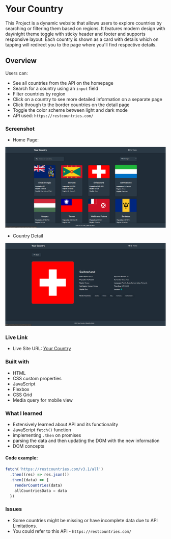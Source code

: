# Your Country
This Project is a dynamic website that allows users to explore countries by searching or filtering them based on regions. It features modern design with day/night theme toggle with sticky header and footer and supports responsive layout. Each country is shown as a card with details which on tapping will redirect you to the page where you'll find respective details.

## Overview

Users can:

- See all countries from the API on the homepage
- Search for a country using an `input` field
- Filter countries by region
- Click on a country to see more detailed information on a separate page
- Click through to the border countries on the detail page
- Toggle the color scheme between light and dark mode 
- API used: `https://restcountries.com/`

### Screenshot
- Home Page:
<p align="center">
    <img src="./images/image0.png" />
</p>

- Country Detail
<p align="center">
    <img src="./images/image.png" />
</p>

### Live Link

- Live Site URL: [Your Country](https://whereisyourcountry.netlify.app/)

### Built with

- HTML
- CSS custom properties
- JavaScript
- Flexbox
- CSS Grid
- Media query for mobile view

### What I learned

- Extensively learned about API and its functionality
- JavaScript `fetch()` function
- implementing `.then` on promises
- parsing the data and then updating the DOM with the new information
- DOM concepts
 
#### Code example: 
```js
fetch('https://restcountries.com/v3.1/all')
  .then((res) => res.json())
  .then((data) => {
    renderCountries(data)
    allCountriesData = data
  })
```

### Issues
- Some countries might be missing or have incomplete data due to API Limitations. 
- You could refer to this API - `https://restcountries.com/`
